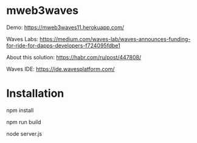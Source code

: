 # mweb3waves

Demo: https://mweb3waves11.herokuapp.com/

Waves Labs: https://medium.com/waves-lab/waves-announces-funding-for-ride-for-dapps-developers-f724095fdbe1

About this solution: https://habr.com/ru/post/447808/

Waves IDE: https://ide.wavesplatform.com/

# Installation

npm install

npm run build

node server.js
